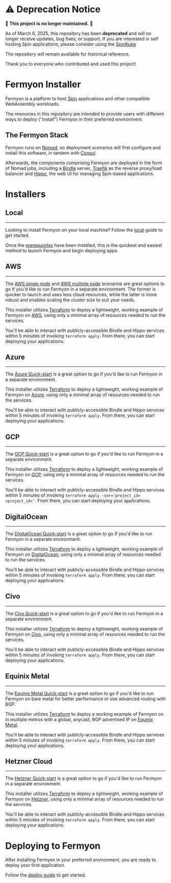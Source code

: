 # ⚠️ Deprecation Notice

🚨 **This project is no longer maintained.** 🚨  

As of March 6, 2025, this repository has been **deprecated** and will no longer receive updates, bug fixes, or support. If you are interested in self hosting Spin applications, please consider using the [SpinKube](https://spinkube.dev)

The repository will remain available for historical reference.

Thank you to everyone who contributed and used this project!  

# Fermyon Installer

Fermyon is a platform to host [Spin](https://spin.fermyon.dev) applications
and other compatible WebAssembly workloads.

The resources in this repository are intended to provide users with different
ways to deploy ("install") Fermyon in their preferred environment.

## The Fermyon Stack

Fermyon runs on [Nomad](https://nomadproject.io), so deployment scenarios
will first configure and install this software, in tandem with
[Consul](https://consul.io).

Afterwards, the components comprising Fermyon are deployed in the
form of Nomad jobs, including a [Bindle](https://github.com/deislabs/bindle)
server, [Traefik](https://docs.traefik.io) as the reverse proxy/load balancer
and [Hippo](https://github.com/deislabs/hippo), the web UI for managing
Spin-based applications.

# Installers

## Local

---

Looking to install Fermyon on your local machine? Follow the
[local](./local/README.md) guide to get started.

Once the
[prerequisites](./local/README.md#prerequisites) have been installed, this
is the quickest and easiest method to launch Fermyon and begin deploying
apps.

## AWS

---

The [AWS single node](./aws/terraform/single-node/README.md) and [AWS multiple node](./aws/terraform/multiple-nodes/README.md) scenarios are great options to go
if you'd like to run Fermyon in a separate environment.
The former is quicker to launch and uses less cloud resources,
while the latter is more robust and enables scaling the cluster size to suit your needs.

This installer utilizes [Terraform](https://terraform.io) to deploy a
lightweight, working example of Fermyon on [AWS](https://aws.amazon.com/),
using only a minimal array of resources needed to run the services.

You'll be able to interact with publicly-accessible Bindle and Hippo services
within 5 minutes of invoking `terraform apply`. From there, you can start
deploying your applications.

## Azure

---

The [Azure Quick-start](./azure/README.md) is a great option to go if you'd like
to run Fermyon in a separate environment.

This installer utilizes [Terraform](https://terraform.io) to deploy a
lightweight, working example of Fermyon on [Azure](https://azure.microsoft.com/),
using only a minimal array of resources needed to run the services.

You'll be able to interact with publicly-accessible Bindle and Hippo services
within 5 minutes of invoking `terraform apply`. From there, you can start
deploying your applications.

## GCP

---

The [GCP Quick-start](./gcp/README.md) is a great option to go if you'd like
to run Fermyon in a separate environment.

This installer utilizes [Terraform](https://terraform.io) to deploy a
lightweight, working example of Fermyon on [GCP](https://cloud.google.com/gcp/),
using only a minimal array of resources needed to run the services.

You'll be able to interact with publicly-accessible Bindle and Hippo services
within 5 minutes of invoking `terraform apply -var='project_id=<project_id>'`. From there, you can start
deploying your applications.

## DigitalOcean

---

The [DigitalOcean Quick-start](./digitalocean/README.md) is a great option to go if you'd like
to run Fermyon in a separate environment.

This installer utilizes [Terraform](https://terraform.io) to deploy a
lightweight, working example of Fermyon on [DigitalOcean](https://www.digitalocean.com/),
using only a minimal array of resources needed to run the services.

You'll be able to interact with publicly-accessible Bindle and Hippo services
within 5 minutes of invoking `terraform apply`. From there, you can start
deploying your applications.

## Civo

---

The [Civo Quick-start](./civo/README.md) is a great option to go if you'd like
to run Fermyon in a separate environment.

This installer utilizes [Terraform](https://terraform.io) to deploy a
lightweight, working example of Fermyon on [Civo](https://www.civo.com/),
using only a minimal array of resources needed to run the services.

You'll be able to interact with publicly-accessible Bindle and Hippo services
within 5 minutes of invoking `terraform apply`. From there, you can start
deploying your applications.

## Equinix Metal

---

The [Equinix Metal Quick-start](./equinix-metal/README.md) is a great option to go if you'd like to run Fermyon on bare metal for better performance or use advanced routing with BGP.

This installer utilizes [Terraform](https://terraform.io) to deploy a working example of Fermyon on in multiple metros with a global, anycast, BGP advertised IP on [Equinix Metal](https://console.equinix.com/).

You'll be able to interact with publicly-accessible Bindle and Hippo services
within 5 minutes of invoking `terraform apply`. From there, you can start
deploying your applications.

## Hetzner Cloud

---

The [Hetzner Quick-start](./hetzner/terraform//single-node/README.md) is a great option to go if you'd like
to run Fermyon in a separate environment.

This installer utilizes [Terraform](https://terraform.io) to deploy a
lightweight, working example of Fermyon on [Hetzner](https://hetzner.com/),
using only a minimal array of resources needed to run the services.

You'll be able to interact with publicly-accessible Bindle and Hippo services
within 5 minutes of invoking `terraform apply`. From there, you can start
deploying your applications.

# Deploying to Fermyon

After installing Fermyon in your preferred environment, you are ready to deploy
your first application.

Follow the [deploy guide](deploy.md) to get started.
